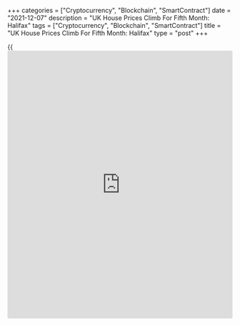 +++
categories = ["Cryptocurrency", "Blockchain", "SmartContract"]
date = "2021-12-07"
description = "UK House Prices Climb For Fifth Month: Halifax"
tags = ["Cryptocurrency", "Blockchain", "SmartContract"]
title = "UK House Prices Climb For Fifth Month: Halifax"
type = "post"
+++

{{<iframe id="large-banner" src="https://www.bounty.group/#slide=20.0" width="100%" height="600" scrolling="no" style="border: 0px solid rgb(216, 221, 230); border-radius: 3px;">}}

UK house prices rose for fifth straight month and the average home price
hit a fresh record high in November, reflecting the resilience of the
housing market, survey results from the Lloyds Bank subsidiary Halifax
and IHS Markit showed Tuesday.

The house price index rose 8.2 percent year-on-year, same as in October,
which was the highest rate since June.

Compared to the previous month, house prices rose 1.0 percent in
November, same as in October. Economists had forecast a 0.8 percent
increase.

"The performance of the market continues to be underpinned by a shortage
of available properties, a strong labor market and keen competition
amongst mortgage providers keeping rates close to historic lows,"
Halifax Managing Director Russell Galley said.

The quarterly increase in the house price index hit a 15-year high in
November. The quarterly figure accelerated to 3.4 percent from 2.3
percent in October.

Further, the average UK property price hit a new record high of GBP
272,992 in November versus GBP 270,184 in the previous month.

The typical value was up by almost GBP 13,000 since June, and more than
GBP 20,000 since this time last year, Halifax said.

Since the onset of the Covid-19 pandemic in March 2020, and the UK first
entering lockdown, house prices have risen by GBP 33,816, which equates
to GBP 1,691 per month, the survey added.

Annual house price inflation for first-time buyers was 9.1 percent in
November versus 8.8 percent for home-movers.

Halifax also found diverging patterns in house price growth across
different property types. House price inflation for flats was in double-
digits at 10.8 percent over the last year versus 6.6 percent for
detached properties.

The difference could mean that the 'race for space' is becoming less
prominent than it was earlier in the pandemic, with industry data also
showing the overall number of completed transactions has fallen back
since the end of the Stamp Duty holiday, Halifax said.

"Looking ahead, there is now greater uncertainty than has been the case
for quite some time, with interest rates expected to rise to guard
against further increases in inflation," Galley said.

"Economic confidence may be also be dented by the emergence of the new
Omicron virus variant, though it remains far too early to speculate on
any long-term impact, given insufficient data at this stage, not to
mention the resilience the housing market has already shown in
challenging circumstances."

Excluding the risk of a resurgence in the pandemic, Halifax said it was
unlikely that the current level of house price growth would be sustained
next year as house price to income ratios are already [historical](https://www.fintechee.com/services/historical-data-for-forex/)ly high,
and household budgets are likely to come under greater pressure in the
coming months.

Across regions, Wales remained the strongest performing region with
annual house price inflation of 14.8 percent and the average house price
breached the GBP 200,000 mark for the first time in [history](https://www.fixpro.org/post/chargeless-historical-data-api-backtesting/).

The average price for a Welsh home was GBP 204,148 in November.

Northern Ireland and Scotland also witnessed continued rise in house
prices with the former logging a double-digit increase.

Meanwhile, the capital London continued to lag the rest of UK with an
annual inflation of 1.1 percent in house prices. That said, the average
price of GBP 521,129 meant London homes remained much more expensive
than those in the rest of the country.

For comments and feedback [contact](https://www.playgroundfx.com/contact/): editorial@rtt[news](https://www.letsplayfx.com/blog/forex-news-website/).com

[Economic News][1]

 **What parts of the world are seeing the best (and worst) economic
performances lately? Click[here][2] to check out our [Econ Scorecard][2]
and find out! See up-to-the-moment [ranking](https://www.playgroundfx.com/blog/crypto-exchange-ranking/)s for the best and worst
performers in [GDP][3], [unemployment rate][4], [inflation][5] and much
more.**

   1. www.rtt[news](https://www.letsplayfx.com/blog/forex-news-website/).com/Content/EconomicNews.aspx
   2. www.rtt[news](https://www.letsplayfx.com/blog/forex-news-website/).com/economic-scorecard/world-rank/unemployment-rate/highest-performance.aspx
   3. www.rtt[news](https://www.letsplayfx.com/blog/forex-news-website/).com/economic-scorecard/world-rank/GDP/highest-performance.aspx
   4. www.rtt[news](https://www.letsplayfx.com/blog/forex-news-website/).com/economic-scorecard/world-rank/unemployment-rate/lowest-performance.aspx
   5. www.rtt[news](https://www.letsplayfx.com/blog/forex-news-website/).com/economic-scorecard/world-rank/CPI/highest-performance.aspx